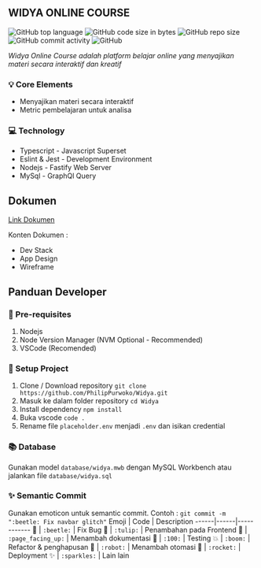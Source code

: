 ## WIDYA ONLINE COURSE

![GitHub top language](https://img.shields.io/github/languages/top/PhilipPurwoko/Widya)
![GitHub code size in bytes](https://img.shields.io/github/languages/code-size/PhilipPurwoko/Widya)
![GitHub repo size](https://img.shields.io/github/repo-size/PhilipPurwoko/Widya)
![GitHub commit activity](https://img.shields.io/github/commit-activity/m/PhilipPurwoko/Widya)
![GitHub](https://img.shields.io/github/license/PhilipPurwoko/Widya)

_Widya Online Course adalah platform belajar online yang menyajikan materi secara interaktif dan kreatif_

### :bulb: Core Elements

-   Menyajikan materi secara interaktif
-   Metric pembelajaran untuk analisa

### :computer: Technology

-   Typescript - Javascript Superset
-   Eslint & Jest - Development Environment
-   Nodejs - Fastify Web Server
-   MySql - GraphQl Query

## Dokumen

[Link Dokumen](https://whimsical.com/widya-online-course-EqvMrficQWnY4WwMvGqc3e)

Konten Dokumen :

-   Dev Stack
-   App Design
-   Wireframe

## Panduan Developer

### :pencil: Pre-requisites

1. Nodejs
2. Node Version Manager (NVM Optional - Recommended)
3. VSCode (Recomended)

### :file_folder: Setup Project

1. Clone / Download repository `git clone https://github.com/PhilipPurwoko/Widya.git`
2. Masuk ke dalam folder repository `cd Widya`
3. Install dependency `npm install`
4. Buka vscode `code .`
5. Rename file `placeholder.env` menjadi `.env` dan isikan credential

### :books: Database

Gunakan model `database/widya.mwb` dengan MySQL Workbench atau jalankan file `database/widya.sql`

### :sparkles: Semantic Commit

Gunakan emoticon untuk semantic commit. Contoh : `git commit -m ":beetle: Fix navbar glitch"`
Emoji | Code | Description
------|------|------------
🐞 | `:beetle:` | Fix Bug
🌷 | `:tulip:` | Penambahan pada Frontend
📄 | `:page_facing_up:` | Menambah dokumentasi
💯 | `:100:` | Testing
💥 | `:boom:` | Refactor & penghapusan
🤖 | `:robot:` | Menambah otomasi
🚀 | `:rocket:` | Deployment
✨ | `:sparkles:` | Lain lain
